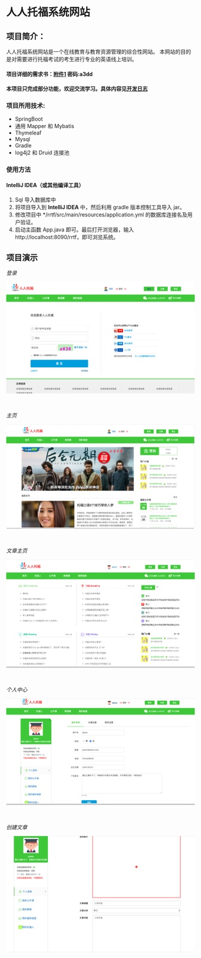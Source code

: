 # 人人托福系统网站

## 项目简介：

人人托福系统网站是一个在线教育与教育资源管理的综合性网站。
本网站的目的是对需要进行托福考试的考生进行专业的英语线上培训。



#### **项目详细的需求书**：[附件1](https://www.lanzous.com/b00z6ye1g) 密码:a3dd
#### **本项目只完成部分功能，欢迎交流学习。具体内容见[开发日志](./开发日志.md)**

### 项目所用技术:

- SpringBoot
- 通用 Mapper 和 Mybatis
- Thymeleaf
- Mysql
- Gradle
- log4j2 和 Druid 连接池



###  使用方法

#### IntelliJ IDEA（或其他编译工具）

1. Sql 导入数据库中
2. 将项目导入到 **IntelliJ IDEA** 中，然后利用 gradle 版本控制工具导入 jar。
3. 修改项目中 */rrtf/src/main/resources/application.yml 的数据库连接名及用户验证。
4. 启动主函数 App.java 即可。最后打开浏览器，输入 http://localhost:8090/rrtf，即可浏览系统。

## 项目演示

*登录*

![登录](./assets/2.png)

</br>

*主页*

![2_index](./assets/1.png)


</br>


*文章主页*

![3_article_home](./assets/3.png)


</br>


*个人中心*

![4_profile](./assets/4.png)


</br>



*创建文章*

![5_article_add](./assets/5.png)
